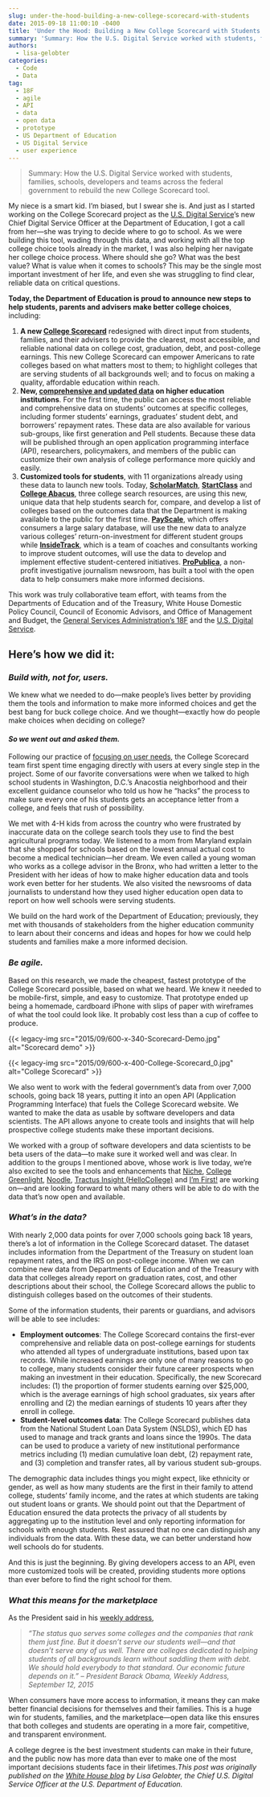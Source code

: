```yaml
---
slug: under-the-hood-building-a-new-college-scorecard-with-students
date: 2015-09-18 11:00:10 -0400
title: 'Under the Hood: Building a New College Scorecard with Students'
summary: 'Summary: How the U.S. Digital Service worked with students, families, schools, developers and teams across the federal government to rebuild the new College Scorecard tool. My niece is a smart kid. I’m biased, but I swear she is. And just as I started working on the College Scorecard project as the U.S. Digital Service’s new'
authors:
  - lisa-gelobter
categories:
  - Code
  - Data
tag:
  - 18F
  - agile
  - API
  - data
  - open data
  - prototype
  - US Department of Education
  - US Digital Service
  - user experience
---
```


> Summary: How the U.S. Digital Service worked with students, families, schools, developers and teams across the federal government to rebuild the new College Scorecard tool.

My niece is a smart kid. I’m biased, but I swear she is. And just as I started working on the College Scorecard project as the [U.S. Digital Service](https://www.whitehouse.gov/digital/united-states-digital-service)’s new Chief Digital Service Officer at the Department of Education, I got a call from her—she was trying to decide where to go to school. As we were building this tool, wading through this data, and working with all the top college choice tools already in the market, I was also helping her navigate her college choice process. Where should she go? What was the best value? What is value when it comes to schools? This may be the single most important investment of her life, and even she was struggling to find clear, reliable data on critical questions.

**Today, the Department of Education is proud to announce new steps to help students, parents and advisers make better college choices**, including:

  1. **A new [College Scorecard](https://collegescorecard.ed.gov/)** redesigned with direct input from students, families, and their advisers to provide the clearest, most accessible, and reliable national data on college cost, graduation, debt, and post-college earnings. This new College Scorecard can empower Americans to rate colleges based on what matters most to them; to highlight colleges that are serving students of all backgrounds well; and to focus on making a quality, affordable education within reach.
  2. **New, [comprehensive and updated data](https://collegescorecard.ed.gov/data/) on higher education institutions**. For the first time, the public can access the most reliable and comprehensive data on students’ outcomes at specific colleges, including former students’ earnings, graduates’ student debt, and borrowers’ repayment rates. These data are also available for various sub-groups, like first generation and Pell students. Because these data will be published through an open application programming interface (API), researchers, policymakers, and members of the public can customize their own analysis of college performance more quickly and easily.
  3. **Customized tools for students**, with 11 organizations already using these data to launch new tools. Today, **[ScholarMatch](http://scholarmatcher.scholarmatch.org/)**, **[StartClass](http://www.startclass.com/)** and **[College Abacus](https://collegeabacus.org/)**, three college search resources, are using this new, unique data that help students search for, compare, and develop a list of colleges based on the outcomes data that the Department is making available to the public for the first time. **[PayScale](http://www.payscale.com/college-roi/roi-by-income-level)**, which offers consumers a large salary database, will use the new data to analyze various colleges’ return-on-investment for different student groups while **[InsideTrack](http://www.insidetrack.com/)**, which is a team of coaches and consultants working to improve student outcomes, will use the data to develop and implement effective student-centered initiatives. **[ProPublica](https://www.propublica.org/)**, a non-profit investigative journalism newsroom, has built a tool with the open data to help consumers make more informed decisions.

This work was truly collaborative team effort, with teams from the Departments of Education and of the Treasury, White House Domestic Policy Council, Council of Economic Advisors, and Office of Management and Budget, the [General Services Administration’s 18F](https://18f.gsa.gov/) and the [U.S. Digital Service](https://www.whitehouse.gov/digital/united-states-digital-service).

## Here’s how we did it:

### _Build with, not for, users._

We knew what we needed to do—make people’s lives better by providing them the tools and information to make more informed choices and get the best bang for buck college choice. And we thought—exactly how do people make choices when deciding on college?

#### _**So we went out and asked them.**_

Following our practice of [focusing on user needs](https://playbook.cio.gov/#play1), the College Scorecard team first spent time engaging directly with users at every single step in the project. Some of our favorite conversations were when we talked to high school students in Washington, D.C.’s Anacostia neighborhood and their excellent guidance counselor who told us how he “hacks” the process to make sure every one of his students gets an acceptance letter from a college, and feels that rush of possibility.

We met with 4-H kids from across the country who were frustrated by inaccurate data on the college search tools they use to find the best agricultural programs today. We listened to a mom from Maryland explain that she shopped for schools based on the lowest annual actual cost to become a medical technician—her dream. We even called a young woman who works as a college advisor in the Bronx, who had written a letter to the President with her ideas of how to make higher education data and tools work even better for her students. We also visited the newsrooms of data journalists to understand how they used higher education open data to report on how well schools were serving students.

We build on the hard work of the Department of Education; previously, they met with thousands of stakeholders from the higher education community to learn about their concerns and ideas and hopes for how we could help students and families make a more informed decision.

### _Be agile._

Based on this research, we made the cheapest, fastest prototype of the College Scorecard possible, based on what we heard. We knew it needed to be mobile-first, simple, and easy to customize. That prototype ended up being a homemade, cardboard iPhone with slips of paper with wireframes of what the tool could look like. It probably cost less than a cup of coffee to produce.

{{< legacy-img src="2015/09/600-x-340-Scorecard-Demo.jpg" alt="Scorecard demo" >}}

{{< legacy-img src="2015/09/600-x-400-College-Scorecard_0.jpg" alt="College Scorecard" >}}

We also went to work with the federal government’s data from over 7,000 schools, going back 18 years, putting it into an open API (Application Programming Interface) that fuels the College Scorecard website. We wanted to make the data as usable by software developers and data scientists. The API allows anyone to create tools and insights that will help prospective college students make these important decisions.

We worked with a group of software developers and data scientists to be beta users of the data—to make sure it worked well and was clear. In addition to the groups I mentioned above, whose work is live today, we’re also excited to see the tools and enhancements that [Niche](https://niche.com/), [College Greenlight](https://www.collegegreenlight.com/), [Noodle](https://www.noodle.com/), [Tractus Insight (HelloCollege)](https://tractusinsight.com/) and [I’m First!](http://www.imfirst.org/) are working on—and are looking forward to what many others will be able to do with the data that’s now open and available.

### _What’s in the data?_

With nearly 2,000 data points for over 7,000 schools going back 18 years, there’s a lot of information in the College Scorecard dataset. The dataset includes information from the Department of the Treasury on student loan repayment rates, and the IRS on post-college income. When we can combine new data from Departments of Education and of the Treasury with data that colleges already report on graduation rates, cost, and other descriptions about their school, the College Scorecard allows the public to distinguish colleges based on the outcomes of their students.

Some of the information students, their parents or guardians, and advisors will be able to see includes:

  * **Employment outcomes**: The College Scorecard contains the first-ever comprehensive and reliable data on post-college earnings for students who attended all types of undergraduate institutions, based upon tax records. While increased earnings are only one of many reasons to go to college, many students consider their future career prospects when making an investment in their education. Specifically, the new Scorecard includes: (1) the proportion of former students earning over $25,000, which is the average earnings of high school graduates, six years after enrolling and (2) the median earnings of students 10 years after they enroll in college.
  * **Student-level outcomes data**: The College Scorecard publishes data from the National Student Loan Data System (NSLDS), which ED has used to manage and track grants and loans since the 1990s. The data can be used to produce a variety of new institutional performance metrics including (1) median cumulative loan debt, (2) repayment rate, and (3) completion and transfer rates, all by various student sub-groups.

The demographic data includes things you might expect, like ethnicity or gender, as well as how many students are the first in their family to attend college, students’ family income, and the rates at which students are taking out student loans or grants. We should point out that the Department of Education ensured the data protects the privacy of all students by aggregating up to the institution level and only reporting information for schools with enough students. Rest assured that no one can distinguish any individuals from the data. With these data, we can better understand how well schools do for students.

And this is just the beginning. By giving developers access to an API, even more customized tools will be created, providing students more options than ever before to find the right school for them.

### _What this means for the marketplace_

As the President said in his [weekly address](https://www.whitehouse.gov/the-press-office/2015/09/12/weekly-address-new-college-scorecard),

> _&#8220;The status quo serves some colleges and the companies that rank them just fine. But it doesn&#8217;t serve our students well—and that doesn&#8217;t serve any of us well. There are colleges dedicated to helping students of all backgrounds learn without saddling them with debt. We should hold everybody to that standard. Our economic future depends on it.&#8221; &#8211; President Barack Obama, Weekly Address, September 12, 2015_

When consumers have more access to information, it means they can make better financial decisions for themselves and their families. This is a huge win for students, families, and the marketplace—open data like this ensures that both colleges and students are operating in a more fair, competitive, and transparent environment.

A college degree is the best investment students can make in their future, and the public now has more data than ever to make one of the most important decisions students face in their lifetimes._This post was originally published on the [White House blog](https://www.whitehouse.gov/blog) by Lisa Gelobter, the Chief U.S. Digital Service Officer at the U.S. Department of Education._